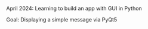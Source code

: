 April 2024: Learning to build an app with GUI in Python

Goal: Displaying a simple message via PyQt5
